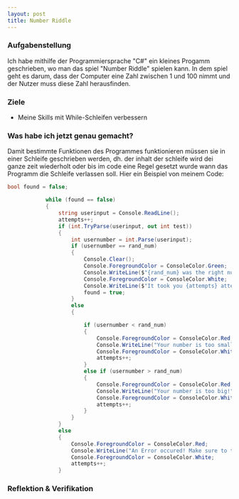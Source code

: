 ```yaml
---
layout: post
title: Number Riddle
---
```


### **Aufgabenstellung**
Ich habe mithilfe der Programmiersprache "C#" ein kleines Progamm geschrieben, wo man das spiel "Number Riddle" spielen kann.
In dem spiel geht es darum, dass der Computer eine Zahl zwischen 1 und 100 nimmt und der Nutzer muss diese Zahl herausfinden.


### **Ziele**
- Meine Skills mit While-Schleifen verbessern


### **Was habe ich jetzt genau gemacht?**
Damit bestimmte Funktionen des Programmes funktionieren müssen sie in einer Schleife geschrieben werden, dh. der inhalt der schleife wird dei ganze zeit wiederholt oder bis im code eine Regel gesetzt wurde wann das Programm die Schleife verlassen soll. Hier ein Beispiel von meinem Code:

```csharp
bool found = false;

            while (found == false)
            {
                string userinput = Console.ReadLine();
                attempts++;
                if (int.TryParse(userinput, out int test))
                {
                    int usernumber = int.Parse(userinput);
                    if (usernumber == rand_num)
                    {
                        Console.Clear();
                        Console.ForegroundColor = ConsoleColor.Green;
                        Console.WriteLine($"{rand_num} was the right number! GG!");
                        Console.ForegroundColor = ConsoleColor.White;
                        Console.WriteLine($"It took you {attempts} attempts to find out the right number!");
                        found = true;
                    }
                    else
                    {

                        if (usernumber < rand_num)
                        {
                            Console.ForegroundColor = ConsoleColor.Red;
                            Console.WriteLine("Your number is too small!");
                            Console.ForegroundColor = ConsoleColor.White;
                            attempts++;
                        }
                        else if (usernumber > rand_num)
                        {
                            Console.ForegroundColor = ConsoleColor.Red;
                            Console.WriteLine("Your number is too big!");
                            Console.ForegroundColor = ConsoleColor.White;
                            attempts++;
                        }
                    }
                }
                else
                {
                    Console.ForegroundColor = ConsoleColor.Red;
                    Console.WriteLine("An Error occured! Make sure to type in a number!");
                    Console.ForegroundColor = ConsoleColor.White;
                    attempts++;
                }
 ```


### **Reflektion & Verifikation**
